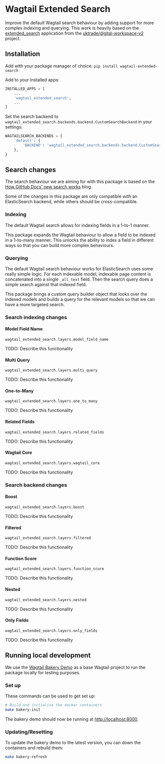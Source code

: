# Wagtail Extended Search

Improve the default Wagtail search behaviour by adding support for more complex indexing and querying.
This work is heavily based on the [extended_search](https://github.com/uktrade/digital-workspace-v2/tree/2cecde1de6c790b0176ef79cab76f88d173cf244/src/extended_search) application from the [uktrade/digital-workspace-v2](https://github.com/uktrade/digital-workspace-v2/) project.

## Installation

Add with your package manager of choice:
`pip install wagtail-extended-search`

Add to your installed apps:
```python
INSTALLED_APPS = [
    ...
    'wagtail_extended_search',
    ...
]
```

Set the search backend to `wagtail_extended_search.backends.backend.CustomSearchBackend` in your settings:
```python
WAGTAILSEARCH_BACKENDS = {
    'default': {
        'BACKEND': 'wagtail_extended_search.backends.backend.CustomSearchBackend',
    },
}
```

## Search changes

The search behaviour we are aiming for with this package is based on the [How GitHub Docs' new search works](https://github.blog/engineering/how-github-docs-new-search-works/) blog.

Some of the changes in this package are only compatible with an ElasticSearch backend, while others should be cross-compatible.

### Indexing

The default Wagtail search allows for indexing fields in a 1-to-1 manner.

This package expands the Wagtail behaviour to allow a field to be indexed in a 1-to-many manner. This unlocks the ability to index a field in different ways so that you can build more complex behaviours.

### Querying

The default Wagtail search behaviour works for ElasticSearch uses some really simple logic. For each indexable model, indexable page content is concatenated into a single `_all_text` field. Then the search query does a simple search against that indexed field.

This package brings a custom query builder object that looks over the indexed models and builds a query for the relevant models so that we can have a more targeted search.

### Search indexing changes

#### Model Field Name

`wagtail_extended_search.layers.model_field_name`

TODO: Describe this functionality

#### Multi Query

`wagtail_extended_search.layers.multi_query`

TODO: Describe this functionality

#### One-to-Many

`wagtail_extended_search.layers.one_to_many`

TODO: Describe this functionality

#### Related Fields

`wagtail_extended_search.layers.related_fields`

TODO: Describe this functionality

#### Wagtail Core

`wagtail_extended_search.layers.wagtail_core`

TODO: Describe this functionality

### Search backend changes

#### Boost

`wagtail_extended_search.layers.boost`

TODO: Describe this functionality

#### Filtered

`wagtail_extended_search.layers.filtered`

TODO: Describe this functionality

#### Function Score

`wagtail_extended_search.layers.function_score`

TODO: Describe this functionality

#### Nested

`wagtail_extended_search.layers.nested`

TODO: Describe this functionality

#### Only Fields

`wagtail_extended_search.layers.only_fields`

TODO: Describe this functionality

## Running local development

We use the [Wagtail Bakery Demo](https://github.com/wagtail/bakerydemo) as a base Wagtail project to run the package locally for testing purposes.

### Set up

These commands can be used to get set up:

```bash
# Build and initialise the docker containers
make bakery-init
```

The bakery demo should now be running at [http://localhost:8000](http://localhost:8000).

### Updating/Resetting

To update the bakery demo to the latest version, you can down the containers and rebuild them:

```bash
make bakery-refresh
```
